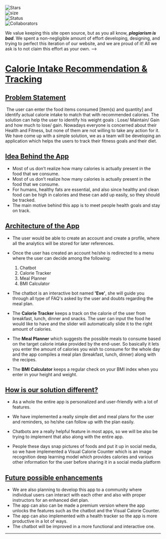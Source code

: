 ![Stars](https://img.shields.io/github/stars/yazidmarzuk/spoonacular_api?style=plastic)<br>
![size](https://img.shields.io/github/repo-size/yazidmarzuk/spoonacular_api)<br>
![Status](https://img.shields.io/badge/status-Under_Contruction-red)<br>
![Collaborators](https://img.shields.io/badge/collaborators-2-red)<br>


We value keeping this site open source, but as you all know, _**plagiarism is bad**_. We spent a non-negligible amount of effort developing, designing, and trying to perfect this iteration of our website, and we are proud of it! All we ask is to not claim this effort as your own. --> 

# <u>Calorie Intake Recommendation & Tracking</u>
##  <u>Problem Statement</u>

​				The user can enter the food items consumed [item(s) and quantity] and identify actual calorie intake to match that with recommended calories. The solution can help the user to identify his weight goals : Lose/ Maintain/ Gain and how much to lose/ gain. Nowadays everyone is concerned about their Health and Fitness, but none of them are not willing to take any action for it. We have come up with a simple solution, we as a team will be developing an application which helps the users to track their fitness goals and their diet.

## <u>Idea Behind the App</u>

- Most of us don’t realize how many calories is actually present in the food that we consume.
- Most of us don’t realize how many calories is actually present in the food that we consume.
- For humans, healthy fats are essential, and also since healthy and clean food can be high in calories and these can add up easily, so they should be tracked.
- The main motive behind this app is to meet people health goals and stay on track.

## <u>Architecture of the App</u>

- The user would be able to create an account and create a profile, where all the analytics will be stored for later references.
- Once the user has created an account he/she is redirected to a menu where the user can decide among the following:
  1. Chatbot
  2. Calorie Tracker
  3. Meal Planner 
  4. BMI Calculator

- The chatbot is an interactive bot named **'Eve'**, she will guide you through all type of FAQ's asked by the user and doubts regarding the meal plan. 
- The **Calorie Tracker** keeps a track on the calorie of the user from breakfast, lunch, dinner and snacks. The user can input the food he would like to have and the slider will automatically slide it to the right amount of calories.
- The **Meal Planner** which suggests the possible meals to consume based on the target calorie intake provided by the end-user. So basically it lets you enter the amount of calories you wish to consume for the whole day and the app compiles a meal plan (breakfast, lunch, dinner) along with the recipes.
- The **BMI Calculator** keeps a regular check on your BMI index when you enter in your height and weight.

## <u>How is our solution different?</u>

- As a whole the entire app is personalized and user-friendly with a lot of features.

- We have implemented a really simple diet and meal plans for the user and reminders, so he/she can follow up with the plan easily. 
- Chatbots are a really helpful feature in most apps, so we will be also be trying to implement that also along with the entire app.
- People these days snap pictures of foods and put it up in social media, so we have implemented a Visual Calorie Counter which is an image recognition deep learning model which provides calories and various other information for the user before sharing it in a social media platform

## <u>Future possible enhancements</u>

- We are also planning to develop this app to a community where individual users can interact with each other and also with proper instructors for an enhanced diet plan.
- The app can also can be made a premium version where the app unlocks the features such as the chatbot and the Visual Calorie Counter.
- The app can also implemented with a health tracker so the app is more productive in a lot of ways.
- The chatbot will be improved in a more functional and interactive one.

------

